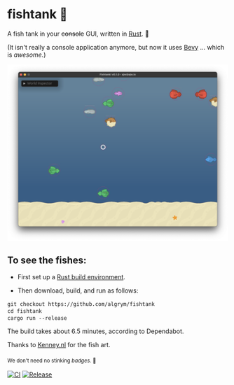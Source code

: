 # fishtank :tropical_fish:
A fish tank in your ~~console~~ GUI, written in [Rust](https://www.rust-lang.org/). :crab:

(It isn't really a console application anymore, but now it uses [Bevy](https://bevyengine.org/) ... which is _awesome._)

![Alt text](assets/screenshot-2023-06-24.png?raw=true "Screenshot")

## To see the fishes:

* First set up a [Rust build environment](https://www.rust-lang.org/learn/get-started).

* Then download, build, and run as follows:
```
git checkout https://github.com/algrym/fishtank
cd fishtank
cargo run --release
```
The build takes about 6.5 minutes, according to Dependabot.

Thanks to [Kenney.nl](https://kenney.nl/) for the fish art.

<sub>We don't need no stinking _badges._ :badger:<sub>

[![CI](https://github.com/algrym/fishtank/actions/workflows/ci.yaml/badge.svg)](https://github.com/algrym/fishtank/actions/workflows/ci.yaml)
[![Release](https://github.com/algrym/fishtank/actions/workflows/release.yaml/badge.svg)](https://github.com/algrym/fishtank/actions/workflows/release.yaml)
